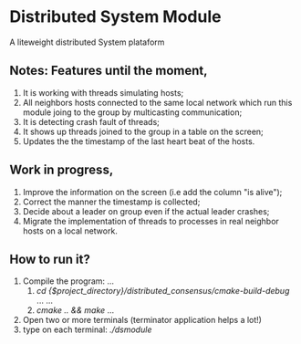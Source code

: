 # Distributed System Module
A liteweight distributed System plataform

## Notes: Features until the moment,
1. It is working with threads simulating hosts;
2. All neighbors hosts connected to the same local network which run this module joing to the group by multicasting communication;
3. It is detecting crash fault of threads;
4. It shows up threads joined to the group in a table on the screen;
5. Updates the the timestamp of the last heart beat of the hosts.

## Work in progress,
1. Improve the information on the screen (i.e add the column "is alive");
2. Correct the manner the timestamp is collected;
3. Decide about a leader on group even if the actual leader crashes;
4. Migrate the implementation of threads to processes in real neighbor hosts on a local network.

## How to run it?
1. Compile the program:
   ...
   1. *cd {$project_directory}/distributed_consensus/cmake-build-debug*
   ...
   ...
   2. *cmake .. && make*
   ...
2. Open two or more terminals (terminator application helps a lot!)
3. type on each terminal: *./dsmodule* 
